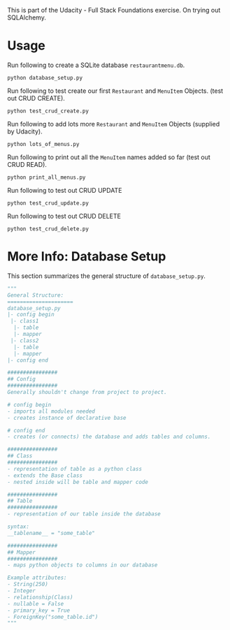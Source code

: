 This is part of the Udacity - Full Stack Foundations exercise. On trying out SQLAlchemy.

# Usage

Run following to create a SQLite database `restaurantmenu.db`.

```
python database_setup.py
```

Run following to test create our first `Restaurant` and `MenuItem` Objects. (test out CRUD CREATE).

```
python test_crud_create.py
```

Run following to add lots more `Restaurant` and `MenuItem` Objects (supplied by Udacity).

```
python lots_of_menus.py
```

Run following to print out all the `MenuItem` names added so far (test out CRUD READ).

```
python print_all_menus.py
```

Run following to test out CRUD UPDATE

```
python test_crud_update.py
```

Run following to test out CRUD DELETE

```
python test_crud_delete.py
```

# More Info: Database Setup

This section summarizes the general structure of `database_setup.py`.

```py
"""
General Structure:
=====================
database_setup.py
|- config begin
 |- class1
  |- table
  |- mapper
 |- class2
  |- table
  |- mapper
|- config end

################
## Config
################
Generally shouldn't change from project to project.

# config begin
- imports all modules needed
- creates instance of declarative base

# config end
- creates (or connects) the database and adds tables and columns.

################
## Class
################
- representation of table as a python class 
- extends the Base class
- nested inside will be table and mapper code

################
## Table
################
- representation of our table inside the database

syntax:
__tablename__ = "some_table"

################
## Mapper
################
- maps python objects to columns in our database

Example attributes:
- String(250)
- Integer
- relationship(Class)
- nullable = False
- primary_key = True
- ForeignKey("some_table.id")
"""
```
